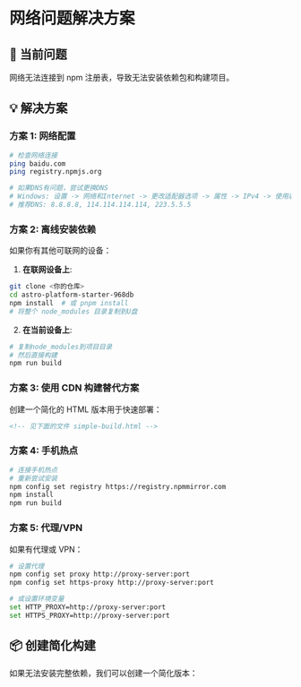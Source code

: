 # 网络问题解决方案

## 🚨 当前问题

网络无法连接到 npm 注册表，导致无法安装依赖包和构建项目。

## 💡 解决方案

### 方案 1: 网络配置

```bash
# 检查网络连接
ping baidu.com
ping registry.npmjs.org

# 如果DNS有问题，尝试更换DNS
# Windows: 设置 -> 网络和Internet -> 更改适配器选项 -> 属性 -> IPv4 -> 使用以下DNS
# 推荐DNS: 8.8.8.8, 114.114.114.114, 223.5.5.5
```

### 方案 2: 离线安装依赖

如果你有其他可联网的设备：

1. **在联网设备上**:

```bash
git clone <你的仓库>
cd astro-platform-starter-968db
npm install  # 或 pnpm install
# 将整个 node_modules 目录复制到U盘
```

2. **在当前设备上**:

```bash
# 复制node_modules到项目目录
# 然后直接构建
npm run build
```

### 方案 3: 使用 CDN 构建替代方案

创建一个简化的 HTML 版本用于快速部署：

```html
<!-- 见下面的文件 simple-build.html -->
```

### 方案 4: 手机热点

```bash
# 连接手机热点
# 重新尝试安装
npm config set registry https://registry.npmmirror.com
npm install
npm run build
```

### 方案 5: 代理/VPN

如果有代理或 VPN：

```bash
# 设置代理
npm config set proxy http://proxy-server:port
npm config set https-proxy http://proxy-server:port

# 或设置环境变量
set HTTP_PROXY=http://proxy-server:port
set HTTPS_PROXY=http://proxy-server:port
```

## 📦 创建简化构建

如果无法安装完整依赖，我们可以创建一个简化版本：
